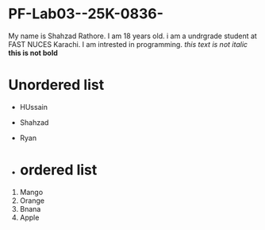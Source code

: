 # PF-Lab03--25K-0836-
My name is Shahzad Rathore.
I am 18 years old.
i am a undrgrade student at FAST NUCES Karachi.
I am intrested in programming.
*this text is not italic*
**this is not bold**
# Unordered list
+ HUssain
- Shahzad
* Ryan
* # ordered list
1. Mango
2. Orange
3. Bnana
4. Apple
